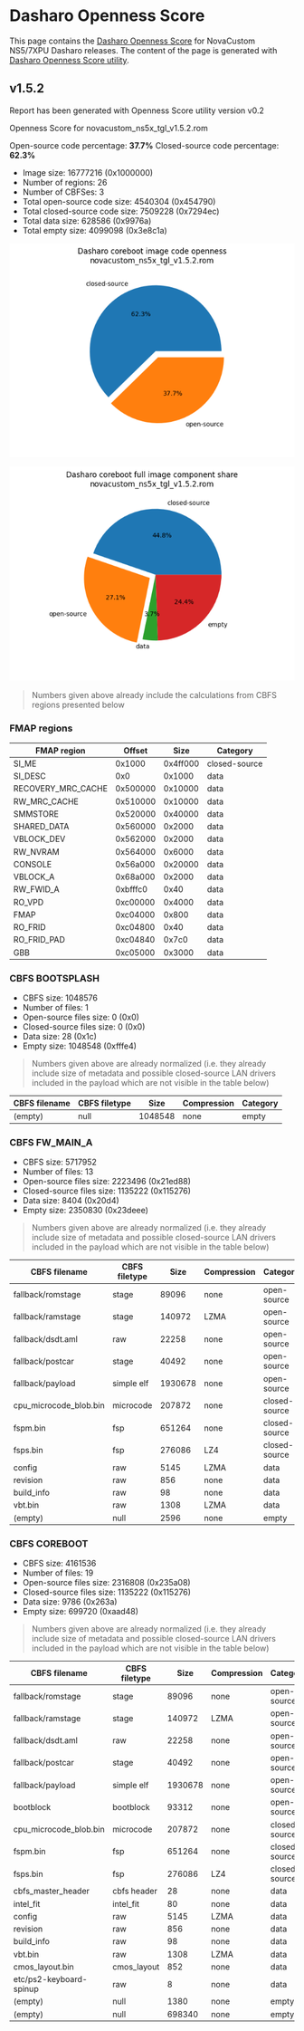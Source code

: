 # Dasharo Openness Score

This page contains the [Dasharo Openness
Score](../../glossary.md#dasharo-openness-score) for NovaCustom NS5/7XPU Dasharo
releases. The content of the page is generated with [Dasharo Openness Score
utility](https://github.com/Dasharo/Openness-Score).

## v1.5.2

Report has been generated with Openness Score utility version v0.2

Openness Score for novacustom_ns5x_tgl_v1.5.2.rom

Open-source code percentage: **37.7%**
Closed-source code percentage: **62.3%**

* Image size: 16777216 (0x1000000)
* Number of regions: 26
* Number of CBFSes: 3
* Total open-source code size: 4540304 (0x454790)
* Total closed-source code size: 7509228 (0x7294ec)
* Total data size: 628586 (0x9976a)
* Total empty size: 4099098 (0x3e8c1a)

![](novacustom_ns5x_tgl_v1.5.2.rom_openness_chart.png)

![](novacustom_ns5x_tgl_v1.5.2.rom_openness_chart_full_image.png)

> Numbers given above already include the calculations from CBFS regions
> presented below

### FMAP regions

| FMAP region | Offset | Size | Category |
| ----------- | ------ | ---- | -------- |
| SI_ME | 0x1000 | 0x4ff000 | closed-source |
| SI_DESC | 0x0 | 0x1000 | data |
| RECOVERY_MRC_CACHE | 0x500000 | 0x10000 | data |
| RW_MRC_CACHE | 0x510000 | 0x10000 | data |
| SMMSTORE | 0x520000 | 0x40000 | data |
| SHARED_DATA | 0x560000 | 0x2000 | data |
| VBLOCK_DEV | 0x562000 | 0x2000 | data |
| RW_NVRAM | 0x564000 | 0x6000 | data |
| CONSOLE | 0x56a000 | 0x20000 | data |
| VBLOCK_A | 0x68a000 | 0x2000 | data |
| RW_FWID_A | 0xbfffc0 | 0x40 | data |
| RO_VPD | 0xc00000 | 0x4000 | data |
| FMAP | 0xc04000 | 0x800 | data |
| RO_FRID | 0xc04800 | 0x40 | data |
| RO_FRID_PAD | 0xc04840 | 0x7c0 | data |
| GBB | 0xc05000 | 0x3000 | data |

### CBFS BOOTSPLASH

* CBFS size: 1048576
* Number of files: 1
* Open-source files size: 0 (0x0)
* Closed-source files size: 0 (0x0)
* Data size: 28 (0x1c)
* Empty size: 1048548 (0xfffe4)

> Numbers given above are already normalized (i.e. they already include size
> of metadata and possible closed-source LAN drivers included in the payload
> which are not visible in the table below)

| CBFS filename | CBFS filetype | Size | Compression | Category |
| ------------- | ------------- | ---- | ----------- | -------- |
| (empty) | null | 1048548 | none | empty |

### CBFS FW_MAIN_A

* CBFS size: 5717952
* Number of files: 13
* Open-source files size: 2223496 (0x21ed88)
* Closed-source files size: 1135222 (0x115276)
* Data size: 8404 (0x20d4)
* Empty size: 2350830 (0x23deee)

> Numbers given above are already normalized (i.e. they already include size
> of metadata and possible closed-source LAN drivers included in the payload
> which are not visible in the table below)

| CBFS filename | CBFS filetype | Size | Compression | Category |
| ------------- | ------------- | ---- | ----------- | -------- |
| fallback/romstage | stage | 89096 | none | open-source |
| fallback/ramstage | stage | 140972 | LZMA | open-source |
| fallback/dsdt.aml | raw | 22258 | none | open-source |
| fallback/postcar | stage | 40492 | none | open-source |
| fallback/payload | simple elf | 1930678 | none | open-source |
| cpu_microcode_blob.bin | microcode | 207872 | none | closed-source |
| fspm.bin | fsp | 651264 | none | closed-source |
| fsps.bin | fsp | 276086 | LZ4 | closed-source |
| config | raw | 5145 | LZMA | data |
| revision | raw | 856 | none | data |
| build_info | raw | 98 | none | data |
| vbt.bin | raw | 1308 | LZMA | data |
| (empty) | null | 2596 | none | empty |

### CBFS COREBOOT

* CBFS size: 4161536
* Number of files: 19
* Open-source files size: 2316808 (0x235a08)
* Closed-source files size: 1135222 (0x115276)
* Data size: 9786 (0x263a)
* Empty size: 699720 (0xaad48)

> Numbers given above are already normalized (i.e. they already include size
> of metadata and possible closed-source LAN drivers included in the payload
> which are not visible in the table below)

| CBFS filename | CBFS filetype | Size | Compression | Category |
| ------------- | ------------- | ---- | ----------- | -------- |
| fallback/romstage | stage | 89096 | none | open-source |
| fallback/ramstage | stage | 140972 | LZMA | open-source |
| fallback/dsdt.aml | raw | 22258 | none | open-source |
| fallback/postcar | stage | 40492 | none | open-source |
| fallback/payload | simple elf | 1930678 | none | open-source |
| bootblock | bootblock | 93312 | none | open-source |
| cpu_microcode_blob.bin | microcode | 207872 | none | closed-source |
| fspm.bin | fsp | 651264 | none | closed-source |
| fsps.bin | fsp | 276086 | LZ4 | closed-source |
| cbfs_master_header | cbfs header | 28 | none | data |
| intel_fit | intel_fit | 80 | none | data |
| config | raw | 5145 | LZMA | data |
| revision | raw | 856 | none | data |
| build_info | raw | 98 | none | data |
| vbt.bin | raw | 1308 | LZMA | data |
| cmos_layout.bin | cmos_layout | 852 | none | data |
| etc/ps2-keyboard-spinup | raw | 8 | none | data |
| (empty) | null | 1380 | none | empty |
| (empty) | null | 698340 | none | empty |
